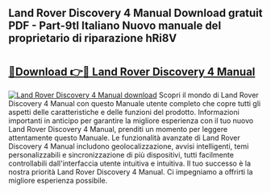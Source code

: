## Land Rover Discovery 4 Manual Download gratuit PDF - Part-9tl Italiano Nuovo manuale del proprietario di riparazione hRi8V

# <h2><a href="http://dfbihrn.blite.top/?on=Land+Rover+Discovery+4+Manual">🔗Download 👉🔴 Land Rover Discovery 4 Manual</a></h2>

[![Land Rover Discovery 4 Manual download](https://i.imgur.com/lujVjoI.png)](http://dfbihrn.blite.top/?on=Land+Rover+Discovery+4+Manual)
Scopri il mondo di Land Rover Discovery 4 Manual con questo Manuale utente completo che copre tutti gli aspetti delle caratteristiche e delle funzioni del prodotto. Informazioni importanti in anticipo per garantire la migliore esperienza con il tuo nuovo Land Rover Discovery 4 Manual, prenditi un momento per leggere attentamente questo Manuale. Le funzionalità avanzate di Land Rover Discovery 4 Manual includono geolocalizzazione, avvisi intelligenti, temi personalizzabili e sincronizzazione di più dispositivi, tutti facilmente controllabili dall'interfaccia utente intuitiva e intuitiva. Il tuo successo è la nostra priorità Land Rover Discovery 4 Manual. Ci impegniamo a offrirti la migliore esperienza possibile.
